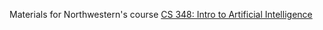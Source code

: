 Materials for Northwestern's course [CS 348: Intro to Artificial Intelligence](https://www.mccormick.northwestern.edu/computer-science/academics/courses/descriptions/348.html)
